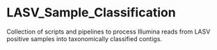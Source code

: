 # LASV_Sample_Classification
 Collection of scripts and pipelines to process Illumina reads from LASV positive samples into taxonomically classified contigs.

